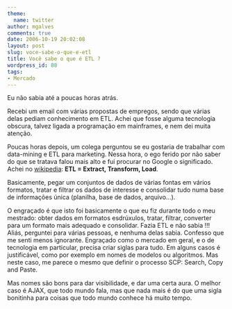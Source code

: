 ```yaml
---
theme:
  name: twitter
author: mgalves
comments: true
date: 2006-10-19 20:02:08
layout: post
slug: voce-sabe-o-que-e-etl
title: Você sabe o que é ETL ?
wordpress_id: 88
tags:
- Mercado
---
```


Eu não sabia até a poucas horas atrás.

Recebi um email com várias propostas de empregos, sendo que várias delas pediam conhecimento em ETL. Achei que fosse alguma tecnologia obscura, talvez ligada a programação em mainframes, e nem dei muita atenção.

Poucas horas depois, um colega perguntou se eu gostaria de trabalhar com data-mining e ETL para marketing.  Nessa hora, o ego ferido por não saber do que se tratava falou mais alto e fui procurar no Google o significado. Achei no [wikipedia](http://en.wikipedia.org/wiki/Extract,_transform,_load): **ETL = Extract, Transform, Load**.

Basicamente, pegar um conjuntos de dados de várias fontas em vários formatos, tratar e filtrar os dados de interesse e consolidar tudo numa base de informações única (planilha, base de dados, arquivo...).

O engraçado é que isto foi basicamente o que eu fiz durante todo o meu mestrado: obter dados em formatos esdrúxulos, tratar, filtrar, converter para um formato mais adequado e consolidar. Fazia ETL e não sabia !!! Aliás, perguntei para várias pessoas, e nenhuma delas sabia. Confesso que me senti menos ignorante.
Engraçado como o mercado em geral, e o de tecnologia em particular, precisa criar siglas para tudo. Em alguns casos é justificável, como por exemplo em nomes de modelos ou algoritmos. Mas neste caso, me parece o mesmo que definir o processo SCP: Search, Copy and Paste.

Mas nomes são bons para dar visibilidade, e dar uma certa aura. O melhor caso é AJAX, que todo mundo fala, mas que nada mais é do que uma sigla bonitinha para coisas que todo mundo conhece há muito tempo.
